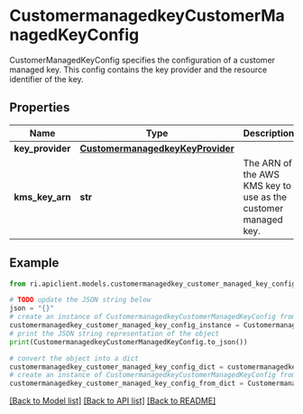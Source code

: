 # CustomermanagedkeyCustomerManagedKeyConfig

CustomerManagedKeyConfig specifies the configuration of a customer managed key. This config contains the key provider and the resource identifier of the key.

## Properties

Name | Type | Description | Notes
------------ | ------------- | ------------- | -------------
**key_provider** | [**CustomermanagedkeyKeyProvider**](CustomermanagedkeyKeyProvider.md) |  | [optional] 
**kms_key_arn** | **str** | The ARN of the AWS KMS key to use as the customer managed key. | 

## Example

```python
from ri.apiclient.models.customermanagedkey_customer_managed_key_config import CustomermanagedkeyCustomerManagedKeyConfig

# TODO update the JSON string below
json = "{}"
# create an instance of CustomermanagedkeyCustomerManagedKeyConfig from a JSON string
customermanagedkey_customer_managed_key_config_instance = CustomermanagedkeyCustomerManagedKeyConfig.from_json(json)
# print the JSON string representation of the object
print(CustomermanagedkeyCustomerManagedKeyConfig.to_json())

# convert the object into a dict
customermanagedkey_customer_managed_key_config_dict = customermanagedkey_customer_managed_key_config_instance.to_dict()
# create an instance of CustomermanagedkeyCustomerManagedKeyConfig from a dict
customermanagedkey_customer_managed_key_config_from_dict = CustomermanagedkeyCustomerManagedKeyConfig.from_dict(customermanagedkey_customer_managed_key_config_dict)
```
[[Back to Model list]](../README.md#documentation-for-models) [[Back to API list]](../README.md#documentation-for-api-endpoints) [[Back to README]](../README.md)

